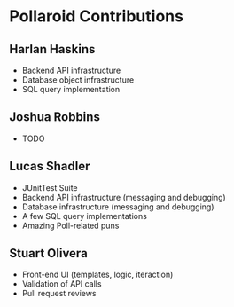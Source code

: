 # Pollaroid Contributions

## Harlan Haskins
* Backend API infrastructure
* Database object infrastructure
* SQL query implementation

## Joshua Robbins
* TODO

## Lucas Shadler
* JUnitTest Suite
* Backend API infrastructure (messaging and debugging)
* Database infrastructure (messaging and debugging)
* A few SQL query implementations
* Amazing Poll-related puns

## Stuart Olivera
* Front-end UI (templates, logic, iteraction)
* Validation of API calls
* Pull request reviews
